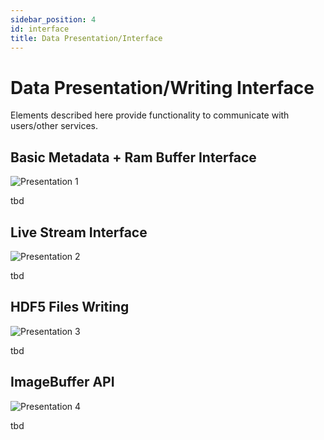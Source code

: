 ```yaml
---
sidebar_position: 4
id: interface
title: Data Presentation/Interface
---
```


# Data Presentation/Writing Interface

Elements described here provide functionality to communicate with users/other services.

## Basic Metadata + Ram Buffer Interface

![Presentation 1](/img/presentation_1.svg)

tbd

## Live Stream Interface

![Presentation 2](/img/presentation_2.svg)

tbd

## HDF5 Files Writing

![Presentation 3](/img/presentation_3.svg)

tbd

## ImageBuffer API

![Presentation 4](/img/presentation_4.svg)

tbd

